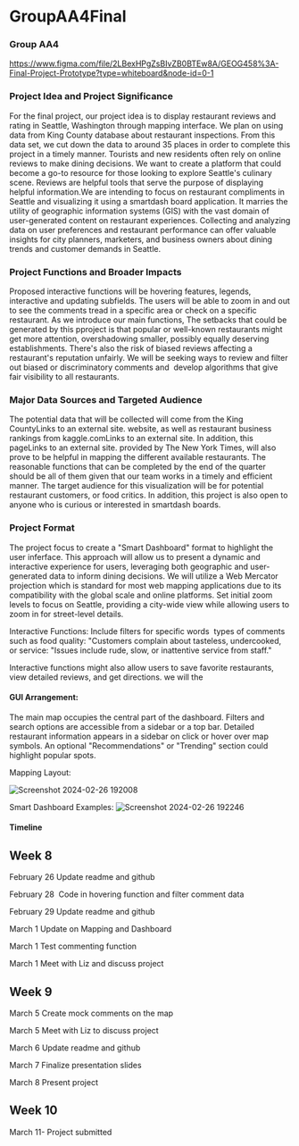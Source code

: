 # GroupAA4Final
### Group AA4

https://www.figma.com/file/2LBexHPgZsBIvZB0BTEw8A/GEOG458%3A-Final-Project-Prototype?type=whiteboard&node-id=0-1

### Project Idea and Project Significance

For the final project, our project idea is to display restaurant reviews and rating in Seattle, Washington through mapping interface. We plan on using data from King County database about restaurant inspections. From this data set, we cut down the data to around 35 places in order to complete this project in a timely manner. Tourists and new residents often rely on online reviews to make dining decisions. We want to create a platform that could become a go-to resource for those looking to explore Seattle's culinary scene. Reviews are helpful tools that serve the purpose of displaying helpful information.We are intending to focus on restaurant compliments in Seattle and visualizing it using a smartdash board application. It marries the utility of geographic information systems (GIS) with the vast domain of user-generated content on restaurant experiences. Collecting and analyzing data on user preferences and restaurant performance can offer valuable insights for city planners, marketers, and business owners about dining trends and customer demands in Seattle. 


### Project Functions and Broader Impacts

Proposed interactive functions will be hovering features, legends, interactive and updating subfields. The users will be able to zoom in and out to see the comments tread in a specific area or check on a specific restaurant. As we introduce our main functions, The setbacks that could be generated by this pproject is that popular or well-known restaurants might get more attention, overshadowing smaller, possibly equally deserving establishments. There's also the risk of biased reviews affecting a restaurant's reputation unfairly. We will be seeking ways to review and filter out biased or discriminatory comments and  develop algorithms that give fair visibility to all restaurants. 




### Major Data Sources and Targeted Audience

The potential data that will be collected will come from the King CountyLinks to an external site. website, as well as restaurant business rankings from kaggle.comLinks to an external site. In addition, this pageLinks to an external site. provided by The New York Times, will also prove to be helpful in mapping the different available restaurants. The reasonable functions that can be completed by the end of the quarter should be all of them given that our team works in a timely and efficient manner. The target audience for this visualization will be for potential restaurant customers, or food critics. In addition, this project is also open to anyone who is curious or interested in smartdash boards. 




### Project Format

The project focus to create a "Smart Dashboard" format to highlight the user inferface. This approach will allow us to present a dynamic and interactive experience for users, leveraging both geographic and user-generated data to inform dining decisions. We will utilize a Web Mercator projection which is standard for most web mapping applications due to its compatibility with the global scale and online platforms. Set initial zoom levels to focus on Seattle, providing a city-wide view while allowing users to zoom in for street-level details.

Interactive Functions: Include filters for specific words  types of comments such as food quality: "Customers complain about tasteless, undercooked, or service: "Issues include rude, slow, or inattentive service from staff."


Interactive functions might also allow users to save favorite restaurants, view detailed reviews, and get directions. we will the 

#### GUI Arrangement:

The main map occupies the central part of the dashboard.
Filters and search options are accessible from a sidebar or a top bar.
Detailed restaurant information appears in a sidebar on click or hover over map symbols.
An optional "Recommendations" or "Trending" section could highlight popular spots.

Mapping Layout:

![Screenshot 2024-02-26 192008](https://github.com/ilee17/GroupAA4Final/assets/81781989/63f1d99e-811d-4385-aa6c-29a9a751bd0c)

Smart Dashboard Examples:
![Screenshot 2024-02-26 192246](https://github.com/ilee17/GroupAA4Final/assets/81781989/c229b899-32c8-4511-8b46-1eefae7ca102)



#### Timeline

## Week 8

February 26  Update readme and github

February 28  Code in hovering function and filter comment data

February 29 Update readme and github

March 1 Update on Mapping and Dashboard

March 1 Test commenting function

March 1 Meet with Liz and discuss project





## Week 9

March 5 Create mock comments on the map

March 5 Meet with Liz to discuss project

March 6 Update readme and github

March 7 Finalize presentation slides

March 8  Present project




## Week 10 

March 11- Project submitted
